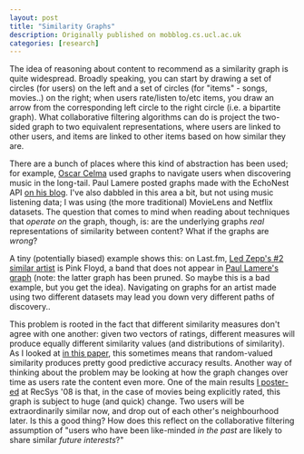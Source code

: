 ```yaml
---
layout: post
title: "Similarity Graphs"
description: Originally published on mobblog.cs.ucl.ac.uk
categories: [research]
---
```


The idea of reasoning about content to recommend as a similarity graph is quite widespread. Broadly speaking, you can start by drawing a set of circles (for users) on the left and a set of circles (for "items" - songs, movies..) on the right; when users rate/listen to/etc items, you draw an arrow from the corresponding left circle to the right circle (i.e. a bipartite graph).  What collaborative filtering algorithms can do is project the two-sided graph to two equivalent representations, where users are linked to other users, and items are linked to other items based on how similar they are.

There are a bunch of places where this kind of abstraction has been used; for example, <a href="http://www.iua.upf.es/~ocelma/">Oscar Celma</a> used graphs to navigate users when discovering music in the long-tail. Paul Lamere posted graphs made with the EchoNest API <a href="http://musicmachinery.com/2009/02/26/the-led-zeppelin-graph/">on his blog</a>. I've also dabbled in this area a bit, but not using music listening data; I was using (the more traditional) MovieLens and Netflix datasets. The question that comes to mind when reading about techniques that _operate on_ the graph, though, is: are the underlying graphs _real_ representations of similarity between content? What if the graphs are _wrong_?

A tiny (potentially biased) example shows this: on Last.fm, <a href="http://www.last.fm/music/Led+Zeppelin/+similar">Led Zepp's #2 similar artist</a> is Pink Floyd, a band that does not appear in <a href="http://musicmachinery.files.wordpress.com/2009/02/lz-full.png">Paul Lamere's graph</a> (note: the latter graph has been pruned. So maybe this is a bad example, but you get the idea). Navigating on graphs for an artist made using two different datasets may lead you down very different paths of discovery..

This problem is rooted in the fact that different similarity measures don't agree with one another: given two vectors of ratings, different measures will produce equally different similarity values (and distributions of similarity). As I looked at <a href="http://www.cs.ucl.ac.uk/staff/n.lathia/publications/treck08.html">in this paper</a>, this sometimes means that random-valued similarity produces pretty good predictive accuracy results. Another way of thinking about the problem may be looking at how the graph changes over time as users rate the content even more. One of the main results <a href="http://www.cs.ucl.ac.uk/staff/n.lathia/publications/recsys08.html">I poster-ed</a> at RecSys '08 is that, in the case of movies being explicitly rated, this graph is subject to huge (and quick) change. Two users will be extraordinarily similar now, and drop out of each other's neighbourhood later. Is this a good thing? How does this reflect on the collaborative filtering assumption of  "users who have been like-minded _in the past_ are likely to share similar _future interests_?"

